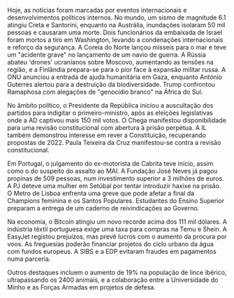Hoje, as notícias foram marcadas por eventos internacionais e desenvolvimentos políticos internos. No mundo, um sismo de magnitude 6.1 atingiu Creta e Santorini, enquanto na Austrália, inundações isolaram 50 mil pessoas e causaram uma morte. Dois funcionários da embaixada de Israel foram mortos a tiro em Washington, levando a condenações internacionais e reforço da segurança. A Coreia do Norte lançou mísseis para o mar e teve um "acidente grave" no lançamento de um navio de guerra. A Rússia abateu 'drones' ucranianos sobre Moscovo, aumentando as tensões na região, e a Finlândia prepara-se para o pior face à expansão militar russa. A ONU anunciou a entrada de ajuda humanitária em Gaza, enquanto António Guterres alertou para a destruição da biodiversidade. Trump confrontou Ramaphosa com alegações de "genocídio branco" na África do Sul.

No âmbito político, o Presidente da República iniciou a auscultação dos partidos para indigitar o primeiro-ministro, após as eleições legislativas onde a AD captivou mais 150 mil votos. O Chega manifestou disponibilidade para uma revisão constitucional com abertura à prisão perpétua. A IL também demonstrou interesse em rever a Constituição, recuperando propostas de 2022. Paula Teixeira da Cruz manifestou-se contra a revisão constitucional.

Em Portugal, o julgamento do ex-motorista de Cabrita teve início, assim como o do suspeito do assalto ao MAI. A Fundação José Neves já pagou propinas de 509 pessoas, num investimento superior a 3 milhões de euros. A PJ deteve uma mulher em Setúbal por tentar introduzir haxixe na prisão. O Metro de Lisboa enfrenta uma greve que pode afetar a final da Champions feminina e os Santos Populares. Estudantes do Ensino Superior preparam a entrega de um caderno de reivindicações ao Governo.

Na economia, o Bitcoin atingiu um novo recorde acima dos 111 mil dólares. A indústria têxtil portuguesa exige uma taxa para compras na Temu e Shein. A EasyJet registou prejuízos, mas prevê lucros com o aumento da procura por voos. As freguesias poderão financiar projetos do ciclo urbano da água com fundos europeus. A SIBS e a EDP evitaram fraudes em pagamentos numa parceria.

Outros destaques incluem o aumento de 19% na população de lince ibérico, ultrapassando os 2400 animais, e a colaboração entre a Universidade do Minho e as Forças Armadas em projetos de defesa.